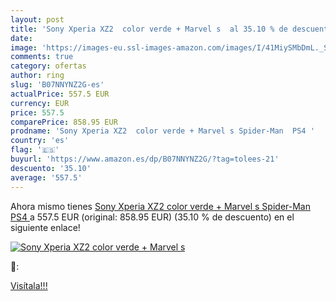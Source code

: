 ```yaml
---
layout: post
title: 'Sony Xperia XZ2  color verde + Marvel s  al 35.10 % de descuento'
date: 
image: 'https://images-eu.ssl-images-amazon.com/images/I/41MiySMbDmL._SL200_.jpg'
comments: true
category: ofertas
author: ring
slug: 'B07NNYNZ2G-es'
actualPrice: 557.5 EUR
currency: EUR
price: 557.5
comparePrice: 858.95 EUR
prodname: 'Sony Xperia XZ2  color verde + Marvel s Spider-Man  PS4 '
country: 'es'
flag: '🇪🇸'
buyurl: 'https://www.amazon.es/dp/B07NNYNZ2G/?tag=tolees-21'
descuento: '35.10'
average: '557.5'
---
```


Ahora mismo tienes [Sony Xperia XZ2  color verde + Marvel s Spider-Man  PS4 ](https://www.amazon.es/dp/B07NNYNZ2G/?tag=tolees-21) a 557.5 EUR (original: 858.95 EUR) (35.10 %  de descuento) en el siguiente enlace!

[![Sony Xperia XZ2  color verde + Marvel s ](https://images-eu.ssl-images-amazon.com/images/I/41MiySMbDmL._SL200_.jpg)](https://www.amazon.es/dp/B07NNYNZ2G/?tag=tolees-21)

🔎:


[Visítala!!!](https://www.amazon.es/dp/B07NNYNZ2G/?tag=tolees-21)
